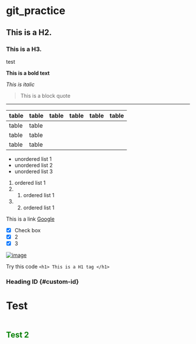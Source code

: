 # git_practice
## This is a H2.
### This is a H3.
test

**This is a bold text**

*This is italic*

> This is a block quote

___

| table | table | table | table | table | table |
|-|-|-|-|-|-|
| table | table |
| table | table |
| table | table |

- unordered list 1
- unordered list 2
- unordered list 3

1. ordered list 1
1. 1. ordered list 1
2. 2. ordered list 1

This is a link [Google](https://www.example.com)

- [x] Check box
- [x] 2
- [x] 3

[![image](/images/image.png)](https://www.google.com)

Try this code ```<h1> This is a H1 tag </h1>```

### Heading ID {#custom-id}
<style>
.h2class:hover {
    color: blue !important;
    font-size: 200px;
}
    </style>
<h1> Test</h1>
<h2 style="color: green; padding-top: 20px;" class="h2class">Test 2</h2>